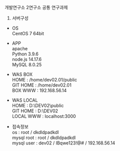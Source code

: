 개발연구소 2연구소 공통 연구과제

1. 서버구성
 - OS<br>
   CentOS 7 64bit

 - APP<br>
   apache<br>
   Python 3.9.6<br>
   node.js 14.17.6<br>
   MySQL 8.0.25

 - WAS BOX<br>
   HOME : /home/dev02.01/public<br>
   GIT HOME : /home/dev02.01<br>
   BOX WWW : 192.168.56.14

 - WAS LOCAL<br>
   HOME : D:\DEV02\public<br>
   GIT HOME : D:\DEV02<br>
   LOCAL WWW : localhost:3000

 - 접속정보<br>
   os : root / dkdldpadkdl<br>
   mysql root : root / dkdldpadkdl<br>
   mysql user : dev02 / IBqwe123!@# / 192.168.56.14